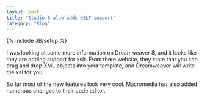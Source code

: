 ```yaml
---
layout: post
title: "Studio 8 also adds XSLT support"
category: "Blog"
---
```

{% include JB/setup %}

I was looking at some more information on Dreamweaver 8, and it looks like they are adding support for xslt. From there website, they state that you can drag and drop XML objects into your template, and Dreamweaver will write the xsl for you.

So far most of the new features look very cool. Macromedia has also added numerous changes to their code editor.